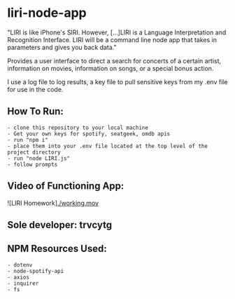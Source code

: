 # liri-node-app

"LIRI is like iPhone's SIRI. However, [...]LIRI is a Language Interpretation and Recognition Interface. LIRI will be a command line node app that takes in parameters and gives you back data."

Provides a user interface to direct a search for concerts of a certain artist, information on movies, information on songs, or a special bonus action.

I use a log file to log results, a key file to pull sensitive keys from my .env file for use in the code.

## How To Run:

    - clone this repository to your local machine
    - Get your own keys for spotify, seatgeek, omdb apis
    - run "npm i"
    - place them into your .env file located at the top level of the project directory
    - run "node LIRI.js"
    - follow prompts

## Video of Functioning App:

![LIRI Homework][./working.mov](https://drive.google.com/file/d/1aq7iJw5Vtalgw9zzJZXwMcpv4g55SDoi/view?usp=sharing)

## Sole developer: trvcytg

## NPM Resources Used:

    - dotenv
    - node-spotify-api
    - axios
    - inquirer
    - fs
